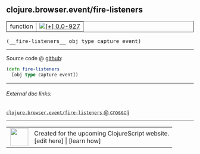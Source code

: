 ## clojure.browser.event/fire-listeners



 <table border="1">
<tr>
<td>function</td>
<td><a href="https://github.com/cljsinfo/cljs-api-docs/tree/0.0-927"><img valign="middle" alt="[+] 0.0-927" title="Added in 0.0-927" src="https://img.shields.io/badge/+-0.0--927-lightgrey.svg"></a> </td>
</tr>
</table>


 <samp>
(__fire-listeners__ obj type capture event)<br>
</samp>

---







Source code @ [github](https://github.com/clojure/clojurescript/blob/r1.7.48/src/main/cljs/clojure/browser/event.cljs#L84-L85):

```clj
(defn fire-listeners
  [obj type capture event])
```

<!--
Repo - tag - source tree - lines:

 <pre>
clojurescript @ r1.7.48
└── src
    └── main
        └── cljs
            └── clojure
                └── browser
                    └── <ins>[event.cljs:84-85](https://github.com/clojure/clojurescript/blob/r1.7.48/src/main/cljs/clojure/browser/event.cljs#L84-L85)</ins>
</pre>

-->

---



###### External doc links:

[`clojure.browser.event/fire-listeners` @ crossclj](http://crossclj.info/fun/clojure.browser.event.cljs/fire-listeners.html)<br>

---

 <table>
<tr><td>
<img valign="middle" align="right" width="48px" src="http://i.imgur.com/Hi20huC.png">
</td><td>
Created for the upcoming ClojureScript website.<br>
[edit here] | [learn how]
</td></tr></table>

[edit here]:https://github.com/cljsinfo/cljs-api-docs/blob/master/cljsdoc/clojure.browser.event/fire-listeners.cljsdoc
[learn how]:https://github.com/cljsinfo/cljs-api-docs/wiki/cljsdoc-files

<!--

This information was too distracting to show to readers, but I'll leave it
commented here since it is helpful to:

- pretty-print the data used to generate this document
- and show how to retrieve that data



The API data for this symbol:

```clj
{:ns "clojure.browser.event",
 :name "fire-listeners",
 :type "function",
 :signature ["[obj type capture event]"],
 :source {:code "(defn fire-listeners\n  [obj type capture event])",
          :title "Source code",
          :repo "clojurescript",
          :tag "r1.7.48",
          :filename "src/main/cljs/clojure/browser/event.cljs",
          :lines [84 85]},
 :full-name "clojure.browser.event/fire-listeners",
 :full-name-encode "clojure.browser.event/fire-listeners",
 :history [["+" "0.0-927"]]}

```

Retrieve the API data for this symbol:

```clj
;; from Clojure REPL
(require '[clojure.edn :as edn])
(-> (slurp "https://raw.githubusercontent.com/cljsinfo/cljs-api-docs/catalog/cljs-api.edn")
    (edn/read-string)
    (get-in [:symbols "clojure.browser.event/fire-listeners"]))
```

-->
